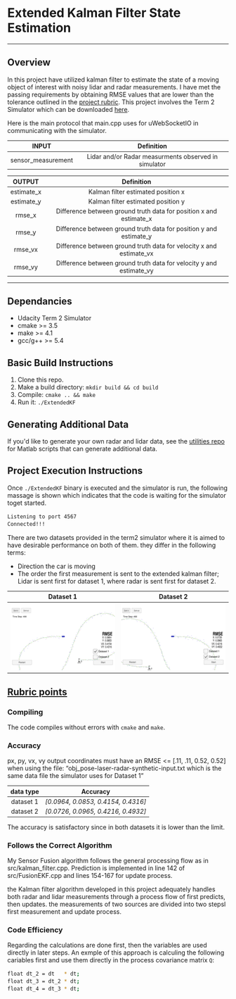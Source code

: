 # Extended Kalman Filter State Estimation
---

## Overview
In this project have utilized kalman filter to estimate the state of a moving object of interest with noisy lidar and radar measurements. I have met the passing requirements by obtaining RMSE values that are lower than the tolerance outlined in the [project rubric](https://review.udacity.com/#!/rubrics/748/view). This project involves the Term 2 Simulator which can be downloaded [here](https://github.com/udacity/self-driving-car-sim/releases).

Here is the main protocol that main.cpp uses for uWebSocketIO in communicating with the simulator.

| **INPUT** | Definition |
|:---------:|:---------:|
|sensor_measurement|Lidar and/or Radar measurments observed in simulator|

| **OUTPUT** | Definition |
|:---------:|:---------:|
| estimate_x | Kalman filter estimated position x |
| estimate_y | Kalman filter estimated position y |
| rmse_x | Difference between ground truth data for position x and estimate_x |
| rmse_y | Difference between ground truth data for position y and estimate_y |
| rmse_vx | Difference between ground truth data for velocity x and estimate_vx |
| rmse_vy | Difference between ground truth data for velocity y and estimate_vy |

---

## Dependancies

* Udacity Term 2 Simulator
* cmake >= 3.5
* make >= 4.1
* gcc/g++ >= 5.4

## Basic Build Instructions

1. Clone this repo.
2. Make a build directory: `mkdir build && cd build`
3. Compile: `cmake .. && make` 
4. Run it: `./ExtendedKF `

## Generating Additional Data

If you'd like to generate your own radar and lidar data, see the
[utilities repo](https://github.com/udacity/CarND-Mercedes-SF-Utilities) for
Matlab scripts that can generate additional data.

## Project Execution Instructions 
Once `./ExtendedKF` binary is executed and the simulator is run, the following massage is shown which indicates that the code is waiting for the simulator toget started.

```sh
Listening to port 4567
Connected!!!
```

There are two datasets provided in the term2 simulator where it is aimed to have desirable performance on both of them. they differ in the following terms:

* Direction the car is moving
* The order the first measurement is sent to the extended kalman filter; Lidar is sent first for dataset 1, where radar is sent first for dataset 2.

| Dataset 1 | Dataset 2 |
|:---------:|:---------:|
| ![simulator - dataset 1](readme_imgs/dataset1.png) | ![simulator - dataset 2](readme_imgs/dataset2.png) |

## [Rubric points](https://review.udacity.com/#!/rubrics/748/view) 

### Compiling
The code compiles without errors with `cmake` and `make`.

### Accuracy
px, py, vx, vy output coordinates must have an RMSE <= [.11, .11, 0.52, 0.52] when using the file: “obj_pose-laser-radar-synthetic-input.txt which is the same data file the simulator uses for Dataset 1”

| data type | **Accuracy** |
|:----------:|:----------:|
| dataset 1 | *[0.0964, 0.0853, 0.4154, 0.4316]* |
| dataset 2 | *[0.0726, 0.0965, 0.4216, 0.4932]* |

The accuracy is satisfactory since in both datasets it is lower than the limit.

### Follows the Correct Algorithm
My Sensor Fusion algorithm follows the general processing flow as in src/kalman_filter.cpp. Prediction is implemented in line 142 of src/FusionEKF.cpp and lines 154-167 for update process. 

the Kalman filter algorithm developed in this project adequately handles both radar and lidar measurements through a process flow of first predicts, then updates. the measurements of two sources are divided into two stepsl first measurement and update process.

### Code Efficiency
Regarding the calculations are done first, then the variables are used directly in later steps. An exmple of this approach is calculing the following cariables first and use them directly in the process covariance matrix `Q`:

```sh
float dt_2 = dt   * dt;
float dt_3 = dt_2 * dt;
float dt_4 = dt_3 * dt;
```


